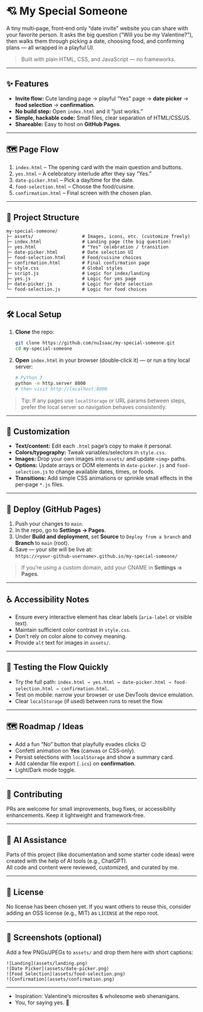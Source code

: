 # 💘 My Special Someone

A tiny multi‑page, front‑end only “date invite” website you can share with your favorite person. It asks the big question (“Will you be my Valentine?”), then walks them through picking a date, choosing food, and confirming plans — all wrapped in a playful UI.

> Built with plain HTML, CSS, and JavaScript — no frameworks.

---

## ✨ Features

* **Invite flow:** Cute landing page → playful “Yes” page → **date picker** → **food selection** → **confirmation**.
* **No build step:** Open `index.html` and it “just works.”
* **Simple, hackable code:** Small files, clear separation of HTML/CSS/JS.
* **Shareable:** Easy to host on **GitHub Pages**.

---

## 🗺️ Page Flow

1. `index.html` – The opening card with the main question and buttons.
2. `yes.html` – A celebratory interlude after they say “Yes.”
3. `date-picker.html` – Pick a day/time for the date.
4. `food-selection.html` – Choose the food/cuisine.
5. `confirmation.html` – Final screen with the chosen plan.

---

## 🧱 Project Structure

```
my-special-someone/
├─ assets/                  # Images, icons, etc. (customize freely)
├─ index.html               # Landing page (the big question)
├─ yes.html                 # "Yes" celebration / transition
├─ date-picker.html         # Date selection UI
├─ food-selection.html      # Food/cuisine choices
├─ confirmation.html        # Final confirmation page
├─ style.css                # Global styles
├─ script.js                # Logic for index/landing
├─ yes.js                   # Logic for yes page
├─ date-picker.js           # Logic for date selection
└─ food-selection.js        # Logic for food choices
```

---

## 🛠️ Local Setup

1. **Clone** the repo:

   ```bash
   git clone https://github.com/nuIsaac/my-special-someone.git
   cd my-special-someone
   ```
2. **Open** `index.html` in your browser (double‑click it) — or run a tiny local server:

   ```bash
   # Python 3
   python -m http.server 8000
   # then visit http://localhost:8000
   ```

> Tip: If any pages use `localStorage` or URL params between steps, prefer the local server so navigation behaves consistently.

---

## 🎨 Customization

* **Text/content:** Edit each `.html` page’s copy to make it personal.
* **Colors/typography:** Tweak variables/selectors in `style.css`.
* **Images:** Drop your own images into `assets/` and update `<img>` paths.
* **Options:** Update arrays or DOM elements in `date-picker.js` and `food-selection.js` to change available dates, times, or foods.
* **Transitions:** Add simple CSS animations or sprinkle small effects in the per‑page `*.js` files.

---

## 🚀 Deploy (GitHub Pages)

1. Push your changes to `main`.
2. In the repo, go to **Settings → Pages**.
3. Under **Build and deployment**, set **Source** to `Deploy from a branch` and **Branch** to `main` (root).
4. Save — your site will be live at:
   `https://<your‑github‑username>.github.io/my-special-someone/`

> If you’re using a custom domain, add your CNAME in **Settings → Pages**.

---

## ♿ Accessibility Notes

* Ensure every interactive element has clear labels (`aria‑label` or visible text).
* Maintain sufficient color contrast in `style.css`.
* Don’t rely on color alone to convey meaning.
* Provide `alt` text for images in `assets/`.

---

## 🧪 Testing the Flow Quickly

* Try the full path: `index.html → yes.html → date-picker.html → food-selection.html → confirmation.html`.
* Test on mobile: narrow your browser or use DevTools device emulation.
* Clear `localStorage` (if used) between runs to reset the flow.

---

## 🗺️ Roadmap / Ideas

* Add a fun “No” button that playfully evades clicks 😉
* Confetti animation on **Yes** (canvas or CSS‑only).
* Persist selections with `localStorage` and show a summary card.
* Add calendar file export (`.ics`) on **confirmation**.
* Light/Dark mode toggle.

---

## 🤝 Contributing

PRs are welcome for small improvements, bug fixes, or accessibility enhancements. Keep it lightweight and framework‑free.

---

## 🤖 AI Assistance
Parts of this project (like documentation and some starter code ideas) were created with the help of AI tools (e.g., ChatGPT).  
All code and content were reviewed, customized, and curated by me.

---

## 📜 License

No license has been chosen yet. If you want others to reuse this, consider adding an OSS license (e.g., MIT) as `LICENSE` at the repo root.

---

## 📸 Screenshots (optional)

Add a few PNGs/JPEGs to `assets/` and drop them here with short captions:

```
![Landing](assets/landing.png)
![Date Picker](assets/date-picker.png)
![Food Selection](assets/food-selection.png)
![Confirmation](assets/confirmation.png)
```

---



* Inspiration: Valentine’s microsites & wholesome web shenanigans.
* You, for saying yes. 💓
